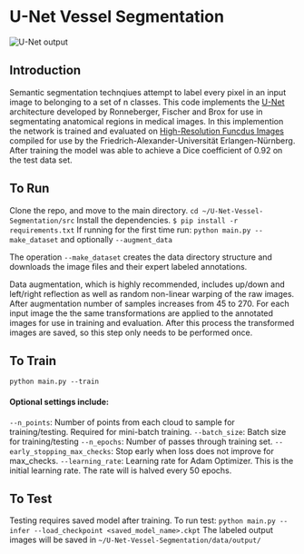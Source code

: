 # U-Net Vessel Segmentation

![U-Net output](https://github.com/b-schneller/U-Net-Vessel-Segmentation/blob/master/unet.png)

## Introduction

Semantic segmentation technqiues attempt to label every pixel in an input image to belonging to a set of n classes. This code implements the [U-Net](https://arxiv.org/abs/1505.04597) architecture developed by Ronneberger, Fischer and  Brox for use in segmentating anatomical regions in medical images. In this implemention the network is trained and evaluated on [High-Resolution Funcdus Images](https://www5.cs.fau.de/research/data/fundus-images/) compiled for use by the Friedrich-Alexander-Universität Erlangen-Nürnberg. After training the model was able to achieve a Dice coefficient of 0.92 on the test data set.

## To Run

Clone the repo, and move to the main directory.
`cd ~/U-Net-Vessel-Segmentation/src`
Install the dependencies.
`$ pip install -r requirements.txt`
If running for the first time run:
`python main.py --make_dataset` and optionally `--augment_data`

The operation `--make_dataset` creates the data directory structure and downloads the image files and their expert labeled annotations. 

Data augmentation, which is highly recommended, includes up/down and left/right reflection as well as random non-linear warping of the raw images. After augmentation number of samples increases from 45 to 270. For each input image the the same transformations are applied to the annotated images for use in training and evaluation. After this process the transformed images are saved, so this step only needs to be performed once. 


## To Train

`python main.py --train`
#### Optional settings include:
`--n_points`: Number of points from each cloud to sample for training/testing. Required for mini-batch training.
`--batch_size`: Batch size for training/testing
`--n_epochs`: Number of passes through training set.
`--early_stopping_max_checks`: Stop early when loss does not improve for max_checks.
`--learning_rate`: Learning rate for Adam Optimizer. This is the initial learning rate. The rate will is halved every 50 epochs.

## To Test

Testing requires saved model after training. 
To run test:
`python main.py --infer --load_checkpoint <saved_model_name>.ckpt`
The labeled output images will be saved in `~/U-Net-Vessel-Segmentation/data/output/`
